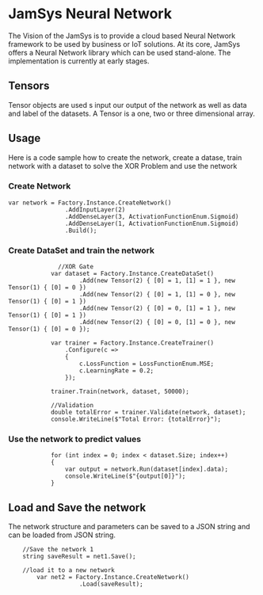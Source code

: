 # JamSys Neural Network

The Vision of the JamSys is to provide a cloud based Neural Network framework to be used by business or IoT solutions. At its core, JamSys offers a Neural Network library which can be used stand-alone. The implementation is currently at early stages.

## Tensors
Tensor objects are used s input our output of the network as well as data and label of the datasets. A Tensor is a one, two or three dimensional array. 

## Usage
Here is a code sample how to create the network, create a datase, train network with a dataset to solve the XOR Problem and use the network

### Create Network
    var network = Factory.Instance.CreateNetwork()
                    .AddInputLayer(2)
                    .AddDenseLayer(3, ActivationFunctionEnum.Sigmoid)
                    .AddDenseLayer(1, ActivationFunctionEnum.Sigmoid)
                    .Build();

### Create DataSet and train the network
    	          //XOR Gate
                var dataset = Factory.Instance.CreateDataSet()
                        .Add(new Tensor(2) { [0] = 1, [1] = 1 }, new Tensor(1) { [0] = 0 })
                        .Add(new Tensor(2) { [0] = 1, [1] = 0 }, new Tensor(1) { [0] = 1 })
                        .Add(new Tensor(2) { [0] = 0, [1] = 1 }, new Tensor(1) { [0] = 1 })
                        .Add(new Tensor(2) { [0] = 0, [1] = 0 }, new Tensor(1) { [0] = 0 });
    
                var trainer = Factory.Instance.CreateTrainer()
                    .Configure(c =>
                    {
                        c.LossFunction = LossFunctionEnum.MSE;
                        c.LearningRate = 0.2;
                    });
    
                trainer.Train(network, dataset, 50000);
    
                //Validation
                double totalError = trainer.Validate(network, dataset);
                console.WriteLine($"Total Error: {totalError}");

### Use the network to predict values
                for (int index = 0; index < dataset.Size; index++)
                {
                    var output = network.Run(dataset[index].data);
                    console.WriteLine($"{output[0]}");
                }

## Load and Save the network
The network structure and parameters can be saved to a JSON string and can be loaded from JSON string. 

    	//Save the network 1
    	string saveResult = net1.Save();
    
    	//load it to a new network
            var net2 = Factory.Instance.CreateNetwork()
                        .Load(saveResult);

